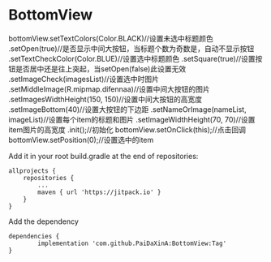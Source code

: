 # BottomView
  bottomView.setTextColors(Color.BLACK)//设置未选中标题颜色
                .setOpen(true)//是否显示中间大按钮，当标题个数为奇数是，自动不显示按钮
                .setTextCheckColor(Color.BLUE)//设置选中标题颜色
                .setSquare(true)//设置按钮是否居中还是往上突起，当setOpen(false)此设置无效
                .setImageCheck(imagesList)//设置选中时图片
                .setMiddleImage(R.mipmap.difennaa)//设置中间大按钮的图片
                .setImagesWidthHeight(150, 150)//设置中间大按钮的高宽度
                .setImageBottom(40)//设置大按钮的下边距
                .setNameOrImage(nameList, imageList)//设置每个item的标题和图片
                .setImageWidthHeight(70, 70)//设置item图片的高宽度
                .init();//初始化
        bottomView.setOnClick(this);//点击回调
        bottomView.setPosition(0);//设置选中的item
	
Add it in your root build.gradle at the end of repositories:

	allprojects {
		repositories {
			...
			maven { url 'https://jitpack.io' }
		}
	}
  
  Add the dependency
  
  	dependencies {
	        implementation 'com.github.PaiDaXinA:BottomView:Tag'
	}
